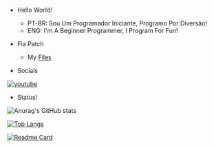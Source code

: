 - Hello World!
  - PT-BR: Sou Um Programador Iniciante, Programo Por Diversão!
  - ENG: I'm A Beginner Programmer, I Program For Fun!

- Fla Patch
  - My [Files]([https://github.com/GuineaPigCode/Fla-Files/tree/main/Flash](https://github.com/GuineaPigCode/.File))

- Socials

[![youtube](https://img.shields.io/badge/YouTube-FF0000?style=for-the-badge&logo=youtube&logoColor=white)](https://www.youtube.com/channel/UCsuOOTWqf_Vt3O4P9Bu-n3g)

- Status!

![Anurag's GitHub stats](https://github-readme-stats.vercel.app/api?username=anuraghazra&show_icons=true&theme=default)

[![Top Langs](https://github-readme-stats.vercel.app/api/top-langs/?username=anuraghazra&layout=compact)](https://github.com/anuraghazra/github-readme-stats)

[![Readme Card](https://github-readme-stats.vercel.app/api/pin/?username=anuraghazra&repo=github-readme-stats)](https://github.com/anuraghazra/github-readme-stats)
